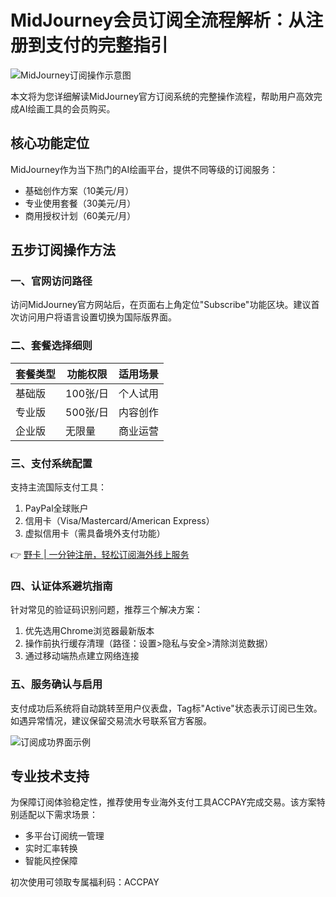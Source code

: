 # MidJourney会员订阅全流程解析：从注册到支付的完整指引

![MidJourney订阅操作示意图](https://bbtdd.com/wp-content/uploads/img/189525674.webp)

本文将为您详细解读MidJourney官方订阅系统的完整操作流程，帮助用户高效完成AI绘画工具的会员购买。

## 核心功能定位
MidJourney作为当下热门的AI绘画平台，提供不同等级的订阅服务：
- 基础创作方案（10美元/月）
- 专业使用套餐（30美元/月）  
- 商用授权计划（60美元/月）

## 五步订阅操作方法

### 一、官网访问路径
访问MidJourney官方网站后，在页面右上角定位"Subscribe"功能区块。建议首次访问用户将语言设置切换为国际版界面。

### 二、套餐选择细则
| 套餐类型 | 功能权限 | 适用场景 |
|---------|---------|---------|
| 基础版   | 100张/日 | 个人试用 |
| 专业版   | 500张/日 | 内容创作 |
| 企业版   | 无限量   | 商业运营 |

### 三、支付系统配置
支持主流国际支付工具：
1. PayPal全球账户
2. 信用卡（Visa/Mastercard/American Express）
3. 虚拟信用卡（需具备境外支付功能）

👉 [野卡 | 一分钟注册，轻松订阅海外线上服务](https://bbtdd.com/yeka)

### 四、认证体系避坑指南
针对常见的验证码识别问题，推荐三个解决方案：
1. 优先选用Chrome浏览器最新版本
2. 操作前执行缓存清理（路径：设置>隐私与安全>清除浏览数据）
3. 通过移动端热点建立网络连接

### 五、服务确认与启用
支付成功后系统将自动跳转至用户仪表盘，Tag标"Active"状态表示订阅已生效。如遇异常情况，建议保留交易流水号联系官方客服。

![订阅成功界面示例](https://bbtdd.com/wp-content/uploads/img/2592541038.webp)

## 专业技术支持
为保障订阅体验稳定性，推荐使用专业海外支付工具ACCPAY完成交易。该方案特别适配以下需求场景：
- 多平台订阅统一管理
- 实时汇率转换
- 智能风控保障

初次使用可领取专属福利码：ACCPAY